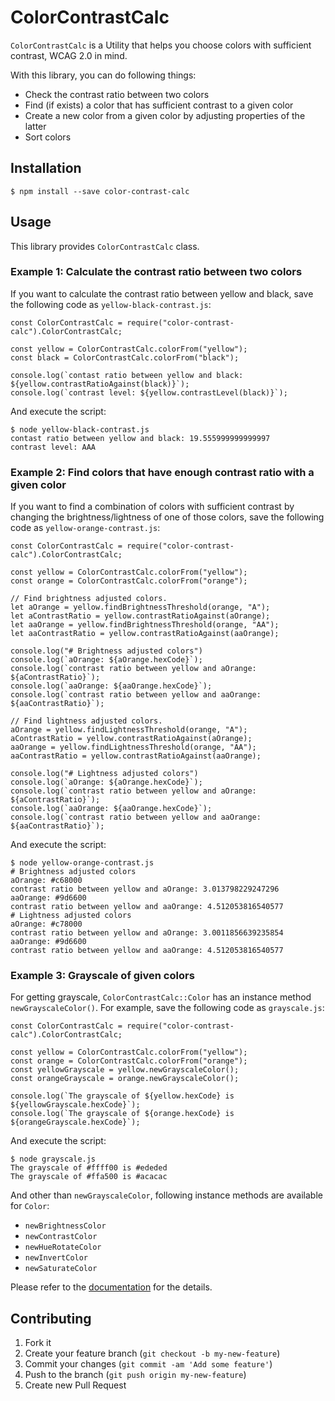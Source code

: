 # ColorContrastCalc

`ColorContrastCalc` is a Utility that helps you choose colors with
sufficient contrast, WCAG 2.0 in mind.

With this library, you can do following things:

* Check the contrast ratio between two colors
* Find (if exists) a color that has sufficient contrast to a given color
* Create a new color from a given color by adjusting properties of the latter
* Sort colors

## Installation

    $ npm install --save color-contrast-calc

## Usage

This library provides `ColorContrastCalc` class.

### Example 1: Calculate the contrast ratio between two colors

If you want to calculate the contrast ratio between yellow and black, save the following code as `yellow-black-contrast.js`:

```node
const ColorContrastCalc = require("color-contrast-calc").ColorContrastCalc;

const yellow = ColorContrastCalc.colorFrom("yellow");
const black = ColorContrastCalc.colorFrom("black");

console.log(`contast ratio between yellow and black: ${yellow.contrastRatioAgainst(black)}`);
console.log(`contrast level: ${yellow.contrastLevel(black)}`);
```

And execute the script:

```
$ node yellow-black-contrast.js
contast ratio between yellow and black: 19.555999999999997
contrast level: AAA
```

### Example 2: Find colors that have enough contrast ratio with a given color

If you want to find a combination of colors with sufficient contrast
by changing the brightness/lightness of one of those colors, save the
following code as `yellow-orange-contrast.js`:

```node
const ColorContrastCalc = require("color-contrast-calc").ColorContrastCalc;

const yellow = ColorContrastCalc.colorFrom("yellow");
const orange = ColorContrastCalc.colorFrom("orange");

// Find brightness adjusted colors.
let aOrange = yellow.findBrightnessThreshold(orange, "A");
let aContrastRatio = yellow.contrastRatioAgainst(aOrange);
let aaOrange = yellow.findBrightnessThreshold(orange, "AA");
let aaContrastRatio = yellow.contrastRatioAgainst(aaOrange);

console.log("# Brightness adjusted colors")
console.log(`aOrange: ${aOrange.hexCode}`);
console.log(`contrast ratio between yellow and aOrange: ${aContrastRatio}`);
console.log(`aaOrange: ${aaOrange.hexCode}`);
console.log(`contrast ratio between yellow and aaOrange: ${aaContrastRatio}`);

// Find lightness adjusted colors.
aOrange = yellow.findLightnessThreshold(orange, "A");
aContrastRatio = yellow.contrastRatioAgainst(aOrange);
aaOrange = yellow.findLightnessThreshold(orange, "AA");
aaContrastRatio = yellow.contrastRatioAgainst(aaOrange);

console.log("# Lightness adjusted colors")
console.log(`aOrange: ${aOrange.hexCode}`);
console.log(`contrast ratio between yellow and aOrange: ${aContrastRatio}`);
console.log(`aaOrange: ${aaOrange.hexCode}`);
console.log(`contrast ratio between yellow and aaOrange: ${aaContrastRatio}`);
```

And execute the script:

```
$ node yellow-orange-contrast.js
# Brightness adjusted colors
aOrange: #c68000
contrast ratio between yellow and aOrange: 3.013798229247296
aaOrange: #9d6600
contrast ratio between yellow and aaOrange: 4.512053816540577
# Lightness adjusted colors
aOrange: #c78000
contrast ratio between yellow and aOrange: 3.0011856639235854
aaOrange: #9d6600
contrast ratio between yellow and aaOrange: 4.512053816540577
```
### Example 3: Grayscale of given colors

For getting grayscale, `ColorContrastCalc::Color` has an instance method
`newGrayscaleColor()`.
For example, save the following code as `grayscale.js`:

```node
const ColorContrastCalc = require("color-contrast-calc").ColorContrastCalc;

const yellow = ColorContrastCalc.colorFrom("yellow");
const orange = ColorContrastCalc.colorFrom("orange");
const yellowGrayscale = yellow.newGrayscaleColor();
const orangeGrayscale = orange.newGrayscaleColor();

console.log(`The grayscale of ${yellow.hexCode} is ${yellowGrayscale.hexCode}`);
console.log(`The grayscale of ${orange.hexCode} is ${orangeGrayscale.hexCode}`);
```

And execute the script:

```
$ node grayscale.js
The grayscale of #ffff00 is #ededed
The grayscale of #ffa500 is #acacac
```

And other than `newGrayscaleColor`, following instance methods
are available for `Color`:

* `newBrightnessColor`
* `newContrastColor`
* `newHueRotateColor`
* `newInvertColor`
* `newSaturateColor`

Please refer to the [documentation](http://htmlpreview.github.io/?https://github.com/nico-hn/color-contrast-calc/blob/develop/doc/class/lib/color-contrast-calc.js~ColorContrastCalc.html) for the details.

## Contributing

1. Fork it
2. Create your feature branch (`git checkout -b my-new-feature`)
3. Commit your changes (`git commit -am 'Add some feature'`)
4. Push to the branch (`git push origin my-new-feature`)
5. Create new Pull Request
